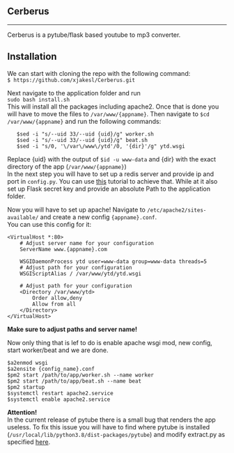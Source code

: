 ## Cerberus
___
Cerberus is a pytube/flask based youtube to mp3 converter.

Installation
---
We can start with cloning the repo with the following command: <br/>
```$ https://github.com/xjakesl/Cerberus.git ```

Next navigate to the application folder and run <br/>
```sudo bash install.sh```<br/>
This will install all the packages including apache2. 
Once that is done you will have to move the files to ``/var/www/{appname}``.
Then navigate to ``$cd /var/www/{appname}`` and run the following commands: <br/>
```
   $sed -i "s/--uid 33/--uid {uid}/g" worker.sh 
   $sed -i "s/--uid 33/--uid {uid}/g" beat.sh
   $sed -i "s/0, '\/var\/www\/ytd'/0, '{dir}'/g" ytd.wsgi
```
 Replace {uid} with the output of ``$id -u www-data`` and {dir} with the exact directory of the app (``/var/www/{appname}``)
 <br/>
 In the next step you will have to set up a redis server and provide ip and port in ```config.py```.
 You can use [this](https://www.digitalocean.com/community/tutorials/how-to-install-and-secure-redis-on-ubuntu-18-04#:~:text=In%20order%20to%20get%20the,sudo%20apt%20install%20redis%2Dserver) tutorial to achieve that.
While at it also set up Flask secret key and provide an absolute Path to the application folder.

Now you will have to set up apache! Navigate to ``/etc/apache2/sites-available/`` and create a new config ``{appname}.conf``.
<br/>You can use this config for it:
```
<VirtualHost *:80>
    # Adjust server name for your configuration
    ServerName www.{appname}.com 

    WSGIDaemonProcess ytd user=www-data group=www-data threads=5
    # Adjust path for your configuration
    WSGIScriptAlias / /var/www/ytd/ytd.wsgi 
    
    # Adjust path for your configuration
    <Directory /var/www/ytd>    
        Order allow,deny
        Allow from all
    </Directory>
</VirtualHost>
```
**Make sure to adjust paths and server name!**

Now only thing that is lef to do is enable apache wsgi mod, new config, start worker/beat and we are done.

```
$a2enmod wsgi
$a2ensite {config_name}.conf
$pm2 start /path/to/app/worker.sh --name worker
$pm2 start /path/to/app/beat.sh --name beat
$pm2 startup
$systemctl restart apache2.service
$systemctl enable apache2.service
```

**Attention!**<br/>  In the current release of pytube there is a small bug that renders the app useless.
To fix this issue you will have to find where pytube is installed (``/usr/local/lib/python3.8/dist-packages/pytube``) 
and modify extract.py as specified [here](https://github.com/pytube/pytube/commit/79985cde70fe78a15c36ca6c732ed4558a6902ec).
